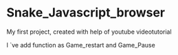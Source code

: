 # Snake_Javascript_browser
My first project, created with help of youtube videotutorial 

I `ve add function as Game_restart and Game_Pause 
